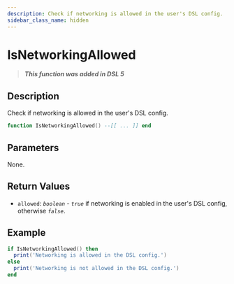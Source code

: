 ```yaml
---
description: Check if networking is allowed in the user's DSL config.
sidebar_class_name: hidden
---
```


# IsNetworkingAllowed

> **_This function was added in DSL 5_**

## Description

Check if networking is allowed in the user's DSL config.

```lua
function IsNetworkingAllowed() --[[ ... ]] end
```

## Parameters

None.

## Return Values

- `allowed`: _`boolean`_ - _`true`_ if networking is enabled in the user's DSL config, otherwise _`false`_.

## Example

```lua
if IsNetworkingAllowed() then
  print('Networking is allowed in the DSL config.')
else
  print('Networking is not allowed in the DSL config.')
end
```
